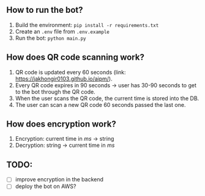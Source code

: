 ## How to run the bot?
1. Build the environment: `pip install -r requirements.txt`
2. Create an `.env` file from `.env.example`
3. Run the bot: `python main.py`

## How does QR code scanning work?
1. QR code is updated every 60 seconds (link: https://jakhongir0103.github.io/aipm/).
2. Every QR code expires in 90 seconds ->  user has 30-90 seconds to get to the bot through the QR code.
3. When the user scans the QR code, the current time is stored into the DB.
4. The user can scan a new QR code 60 seconds passed the last one.

## How does encryption work?
1. Encryption: current time in _ms_ -> string
2. Decryption: string -> current time in _ms_

## TODO:
- [ ] improve encryption in the backend
- [ ] deploy the bot on AWS?
